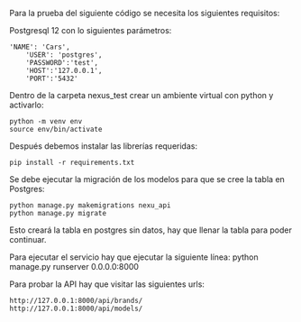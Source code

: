 Para la prueba del siguiente código se necesita los siguientes requisitos:

Postgresql  12 con lo siguientes parámetros:
        
	'NAME': 'Cars',
        'USER': 'postgres',
        'PASSWORD':'test',
        'HOST':'127.0.0.1',
        'PORT':'5432'

Dentro de la carpeta nexus_test crear un ambiente virtual con python y activarlo:
	
	python -m venv env
	source env/bin/activate

Después debemos instalar las librerías requeridas:
	
	pip install -r requirements.txt

Se debe ejecutar la migración de los modelos para que se cree la tabla en Postgres:

	python manage.py makemigrations nexu_api
	python manage.py migrate

Esto creará la tabla en postgres sin datos, hay que llenar la tabla para poder continuar.

Para ejecutar el servicio hay que ejecutar la siguiente línea:
python manage.py runserver 0.0.0.0:8000


Para probar la API hay que visitar las siguientes urls:

	http://127.0.0.1:8000/api/brands/
	http://127.0.0.1:8000/api/models/
